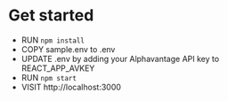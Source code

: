 # Get started
- RUN `npm install`
- COPY sample.env to .env
- UPDATE .env by adding your Alphavantage API key to REACT_APP_AVKEY 
- RUN `npm start`
- VISIT http://localhost:3000
